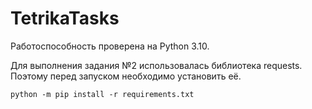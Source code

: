 # TetrikaTasks
Работоспособность проверена на Python 3.10.

Для выполнения задания №2 использовалась библиотека requests. Поэтому перед
запуском необходимо установить её.
```
python -m pip install -r requirements.txt
```
